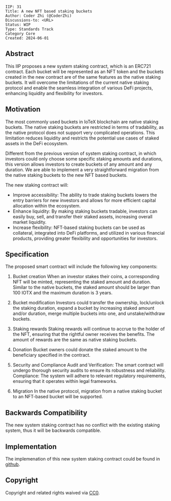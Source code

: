 ```
IIP: 31
Title: A new NFT based staking buckets
Author: Coder Zhi (@CoderZhi)
Discussions-to: <URL>
Status: WIP
Type: Standards Track
Category Core
Created: 2024-06-01
```

## Abstract
This IIP proposes a new system staking contract, which is an ERC721 contract. Each bucket will be represented as an NFT token and the buckets created in the new contract are of the same features as the native staking buckets. It will overcome the limitations of the current native staking protocol and enable the seamless integration of various DeFi projects, enhancing liquidity and flexibility for investors.

## Motivation
The most commonly used buckets in IoTeX blockchain are native staking buckets. The native staking buckets are restricted in terms of tradability, as the native protocol does not support very complicated operations. This limitation reduces liquidity and restricts the potential use cases of staked assets in the DeFi ecosystem.

Different from the previous version of system staking contract, in which investors could only choose some specific staking amounts and durations, this version allows investors to create buckets of any amount and any duration. We are able to implement a very straightforward migration from the native staking buckets to the new NFT based buckets. 

The new staking contract will:
* Improve accessibility: The ability to trade staking buckets lowers the entry barriers for new investors and allows for more efficient capital allocation within the ecosystem.
* Enhance liquidity: By making staking buckets tradable, investors can easily buy, sell, and transfer their staked assets, increasing overall market liquidity.
* Increase flexibility: NFT-based staking buckets can be used as collateral, integrated into DeFi platforms, and utilized in various financial products, providing greater flexibility and opportunities for investors.

## Specification
The proposed smart contract will include the following key components:

1. Bucket creation
When an investor stakes their coins, a corresponding NFT will be minted, representing the staked amount and duration. Similar to the native buckets, the staked amount should be larger than 100 IOTX and the maximum duration is 3 years.

2. Bucket modification
Investors could transfer the ownership, lock/unlock the staking duration, expand a bucket by increasing staked amount and/or duration, merge multiple buckets into one, and unstake/withdraw buckets.

3. Staking rewards
Staking rewards will continue to accrue to the holder of the NFT, ensuring that the rightful owner receives the benefits. The amount of rewards are the same as native staking buckets.

4. Donation
Bucket owners could donate the staked amount to the beneficiary specified in the contract.

5. Security and Compliance
Audit and Verification: The smart contract will undergo thorough security audits to ensure its robustness and reliability.
Compliance: The system will adhere to relevant regulatory requirements, ensuring that it operates within legal frameworks.

6. Migration
In the native protocol, migration from a native staking bucket to an NFT-based bucket will be supported.


## Backwards Compatibility
The new system staking contract has no conflict with the existing staking system, thus it will be backwards compatible.

## Implementation
The implemenation of this new system staking contract could be found in [github](https://github.com/iotexproject/iip13-contracts/blob/main/src/SystemStaking2.sol).

## Copyright
Copyright and related rights waived via [CC0](https://creativecommons.org/publicdomain/zero/1.0/).